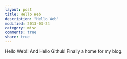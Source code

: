 ```yaml
---
layout: post
title: Hello Web
description: "Hello Web"
modified: 2013-03-24
category: misc
comments: true
share: true
---
```


Hello Web!! And Hello Github! Finally a home for my blog.
